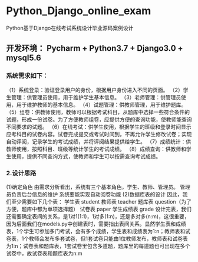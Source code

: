 # Python_Django_online_exam
Python基于Django在线考试系统设计毕业源码案例设计

## 开发环境： Pycharm + Python3.7 + Django3.0 + mysql5.6

### 系统需求如下：
（1）系统登录：验证登录用户的身份，根据用户身份进入不同的页面。
（2）学生管理：供管理员使用，用于维护学生基本信息。
（3）老师管理：供管理员使用，用于维护教师的基本信息。
（4）试题管理：供教师管理，用于维护题库。
（5）组卷：供教师使用，教师可以根据考试科目，从题库中选择一些符合条件的试题，形成一份试卷。为了方便教师组卷，应提供方便的查询功能，使教师能查询不同要求的试题。
（6）在线考试：供学生使用，根据学生的班级和登录时间显示应考科目的试卷内容。试卷完成提交或考试时间到，不再允许学生修改试卷；实现自动评阅，记录学生的考试成绩，并将评阅结果提供给学生。
（7）成绩统计：供教师使用，按照科目、班级等统计学生的考试成绩。
（8）成绩查询：供教师和学生使用，提供不同查询方式，使教师和学生可以按需查询考试成绩。

### 2.设计思路
(1)确定角色
由需求分析看出，系统有三个基本角色，学生、教师、管理员。
管理员负责后台信息的维护
系统要能实现自动阅卷功能
(2)数据库表的设计
因此，我们至少需要如下几个表：
学生表 student
教师表 teacher
题库表 question（为了方便，题库中都为单项选择题）
试卷表 paper
学生成绩表 grade
设计完表，我们还需要确定表间的关系，是1对1(1:1)，1对多(1:n)，还是多对多(n:m)，这很重要，因为后面我们在models.py中创建表时，需要指出表间关系。显然学生表和成绩表，1个学生可参加多门考试，会有多个成绩，学生表和成绩表为1:n；教师表和试卷表，1个教师会发布多套试卷，但1套试卷只能由1位教师发布，教师表和试卷表为1:n；试卷表和题库表，1套试卷里包含多道题，题库里的每道题也可出现在多个试卷中，故试卷表和题库表为n:m
